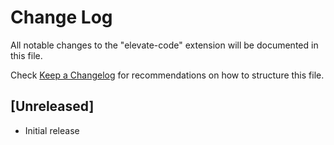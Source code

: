 # Change Log

All notable changes to the "elevate-code" extension will be documented in this file.

Check [Keep a Changelog](http://keepachangelog.com/) for recommendations on how to structure this file.

## [Unreleased]

- Initial release